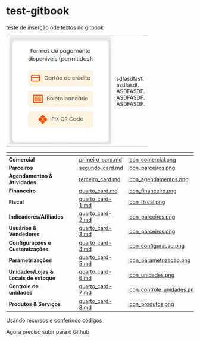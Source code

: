 # test-gitbook

teste de inserção ode textos no gitbook

|                                                                       |                                                                        |
| --------------------------------------------------------------------- | ---------------------------------------------------------------------- |
| <img src=".gitbook/assets/image (1).png" alt="" data-size="original"> | <p>sdfasdfasf.<br>asdfasdf.<br>ASDFASDF.<br>ASDFASDF.<br>ASDFASDF.</p> |

<table data-view="cards"><thead><tr><th></th><th></th><th></th><th data-hidden data-card-target data-type="content-ref"></th><th data-hidden data-card-cover data-type="files"></th></tr></thead><tbody><tr><td><strong>Comercial</strong></td><td></td><td></td><td><a href="primeiro_card.md">primeiro_card.md</a></td><td><a href=".gitbook/assets/icon_comercial.png">icon_comercial.png</a></td></tr><tr><td><strong>Parceiros</strong></td><td></td><td></td><td><a href="segundo_card.md">segundo_card.md</a></td><td><a href=".gitbook/assets/icon_parceiros.png">icon_parceiros.png</a></td></tr><tr><td><strong>Agendamentos &#x26; Atividades</strong></td><td></td><td></td><td><a href="terceiro_card.md">terceiro_card.md</a></td><td><a href=".gitbook/assets/icon_agendamentos.png">icon_agendamentos.png</a></td></tr><tr><td><strong>Financeiro</strong></td><td></td><td></td><td><a href="quarto_card.md">quarto_card.md</a></td><td><a href=".gitbook/assets/icon_financeiro.png">icon_financeiro.png</a></td></tr><tr><td><strong>Fiscal</strong></td><td></td><td></td><td><a href="quarto_card-1.md">quarto_card-1.md</a></td><td><a href=".gitbook/assets/icon_fiscal.png">icon_fiscal.png</a></td></tr><tr><td><strong>Indicadores/Afiliados</strong></td><td></td><td></td><td><a href="quarto_card-2.md">quarto_card-2.md</a></td><td><a href=".gitbook/assets/icon_parceiros.png">icon_parceiros.png</a></td></tr><tr><td><strong>Usuários &#x26; Vendedores</strong></td><td></td><td></td><td><a href="quarto_card-3.md">quarto_card-3.md</a></td><td><a href=".gitbook/assets/icon_parceiros.png">icon_parceiros.png</a></td></tr><tr><td><strong>Configurações e Customizações</strong></td><td></td><td></td><td><a href="quarto_card-4.md">quarto_card-4.md</a></td><td><a href=".gitbook/assets/icon_configuracao.png">icon_configuracao.png</a></td></tr><tr><td><strong>Parametrizações</strong></td><td></td><td></td><td><a href="quarto_card-5.md">quarto_card-5.md</a></td><td><a href=".gitbook/assets/icon_parametrizacao.png">icon_parametrizacao.png</a></td></tr><tr><td><strong>Unidades/Lojas &#x26; Locais de estoque</strong></td><td></td><td></td><td><a href="quarto_card-6.md">quarto_card-6.md</a></td><td><a href=".gitbook/assets/icon_unidades.png">icon_unidades.png</a></td></tr><tr><td><strong>Controle de unidades</strong></td><td></td><td></td><td><a href="quarto_card-7.md">quarto_card-7.md</a></td><td><a href=".gitbook/assets/icon_controle_unidades.png">icon_controle_unidades.png</a></td></tr><tr><td><strong>Produtos &#x26; Serviços</strong></td><td></td><td></td><td><a href="quarto_card-8.md">quarto_card-8.md</a></td><td><a href=".gitbook/assets/icon_produtos.png">icon_produtos.png</a></td></tr></tbody></table>

Usando recursos e conferindo códigos

Agora preciso subir para o Github
